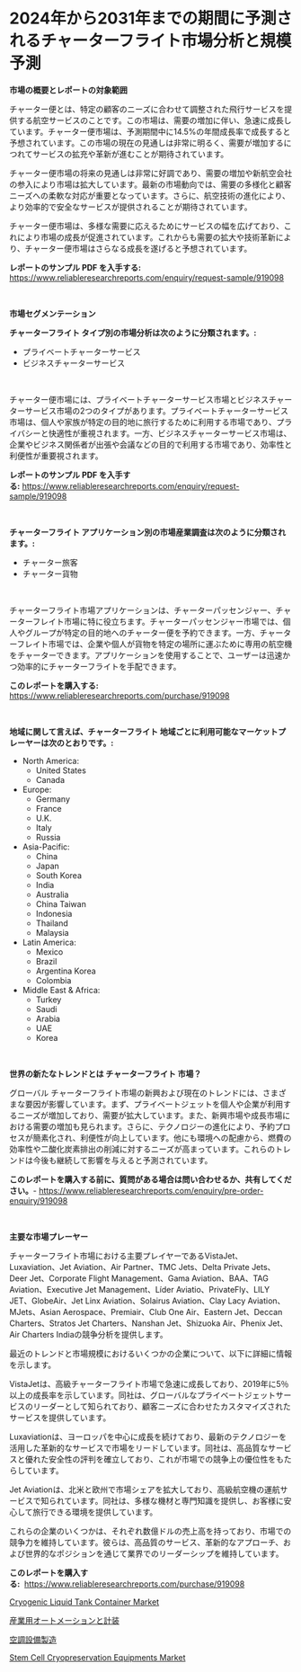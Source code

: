 <p><h1>2024年から2031年までの期間に予測されるチャーターフライト市場分析と規模予測</h1></p><p><strong>市場の概要とレポートの対象範囲</strong></p>
<p><p>チャーター便とは、特定の顧客のニーズに合わせて調整された飛行サービスを提供する航空サービスのことです。この市場は、需要の増加に伴い、急速に成長しています。チャーター便市場は、予測期間中に14.5%の年間成長率で成長すると予想されています。この市場の現在の見通しは非常に明るく、需要が増加するにつれてサービスの拡充や革新が進むことが期待されています。</p><p>チャーター便市場の将来の見通しは非常に好調であり、需要の増加や新航空会社の参入により市場は拡大しています。最新の市場動向では、需要の多様化と顧客ニーズへの柔軟な対応が重要となっています。さらに、航空技術の進化により、より効率的で安全なサービスが提供されることが期待されています。</p><p>チャーター便市場は、多様な需要に応えるためにサービスの幅を広げており、これにより市場の成長が促進されています。これからも需要の拡大や技術革新により、チャーター便市場はさらなる成長を遂げると予想されています。</p></p>
<p><strong>レポートのサンプル PDF を入手する:</strong> <a href="https://www.reliableresearchreports.com/enquiry/request-sample/919098">https://www.reliableresearchreports.com/enquiry/request-sample/919098</a></p>
<p>&nbsp;</p>
<p><strong>市場セグメンテーション</strong></p>
<p><strong>チャーターフライト タイプ別の市場分析は次のように分類されます。:</strong></p>
<p><ul><li>プライベートチャーターサービス</li><li>ビジネスチャーターサービス</li></ul></p>
<p>&nbsp;</p>
<p><p>チャーター便市場には、プライベートチャーターサービス市場とビジネスチャーターサービス市場の2つのタイプがあります。プライベートチャーターサービス市場は、個人や家族が特定の目的地に旅行するために利用する市場であり、プライバシーと快適性が重視されます。一方、ビジネスチャーターサービス市場は、企業やビジネス関係者が出張や会議などの目的で利用する市場であり、効率性と利便性が重要視されます。</p></p>
<p><strong>レポートのサンプル PDF を入手する:</strong>&nbsp;<a href="https://www.reliableresearchreports.com/enquiry/request-sample/919098">https://www.reliableresearchreports.com/enquiry/request-sample/919098</a></p>
<p>&nbsp;</p>
<p><strong> チャーターフライト アプリケーション別の市場産業調査は次のように分類されます。:</strong></p>
<p><ul><li>チャーター旅客</li><li>チャーター貨物</li></ul></p>
<p>&nbsp;</p>
<p><p>チャーターフライト市場アプリケーションは、チャーターパッセンジャー、チャーターフレイト市場に特に役立ちます。チャーターパッセンジャー市場では、個人やグループが特定の目的地へのチャーター便を予約できます。一方、チャーターフレイト市場では、企業や個人が貨物を特定の場所に運ぶために専用の航空機をチャーターできます。アプリケーションを使用することで、ユーザーは迅速かつ効率的にチャーターフライトを手配できます。</p></p>
<p><strong>このレポートを購入する:</strong>&nbsp; <a href="https://www.reliableresearchreports.com/purchase/919098">https://www.reliableresearchreports.com/purchase/919098</a></p>
<p>&nbsp;</p>
<p><strong>地域に関して言えば、チャーターフライト 地域ごとに利用可能なマーケットプレーヤーは次のとおりです。:</strong></p>
<p><ul>
    <li>
        North America:
        <ul>
            <li>United States</li>
            <li>Canada</li>
        </ul>
    </li>
    <li>
        Europe:
        <ul>
            <li>Germany</li>
            <li>France</li>
            <li>U.K.</li>
            <li>Italy</li>
            <li>Russia</li>
        </ul>
    </li>
    <li>
        Asia-Pacific:
        <ul>
            <li>China</li>
            <li>Japan</li>
            <li>South Korea</li>
            <li>India</li>
            <li>Australia</li>
            <li>China Taiwan</li>
            <li>Indonesia</li>
            <li>Thailand</li>
            <li>Malaysia</li>
        </ul>
    </li>
    <li>
        Latin America:
        <ul>
            <li>Mexico</li>
            <li>Brazil</li>
            <li>Argentina Korea</li>
            <li>Colombia</li>
        </ul>
    </li>
    <li>
        Middle East & Africa:
        <ul>
            <li>Turkey</li>
            <li>Saudi</li>
            <li>Arabia</li>
            <li>UAE</li>
            <li>Korea</li>
        </ul>
    </li>
    </ul></p>
<p>&nbsp;</p>
<p><strong>世界の新たなトレンドとは チャーターフライト 市場？</strong></p>
<p><p>グローバル チャーターフライト市場の新興および現在のトレンドには、さまざまな要因が影響しています。まず、プライベートジェットを個人や企業が利用するニーズが増加しており、需要が拡大しています。また、新興市場や成長市場における需要の増加も見られます。さらに、テクノロジーの進化により、予約プロセスが簡素化され、利便性が向上しています。他にも環境への配慮から、燃費の効率性や二酸化炭素排出の削減に対するニーズが高まっています。これらのトレンドは今後も継続して影響を与えると予測されています。</p></p>
<p><strong>このレポートを購入する前に、質問がある場合は問い合わせるか、共有してください。</strong>- <a href="https://www.reliableresearchreports.com/enquiry/pre-order-enquiry/919098">https://www.reliableresearchreports.com/enquiry/pre-order-enquiry/919098</a></p>
<p>&nbsp;</p>
<p><strong>主要な市場プレーヤー</strong></p>
<p><p>チャーターフライト市場における主要プレイヤーであるVistaJet、Luxaviation、Jet Aviation、Air Partner、TMC Jets、Delta Private Jets、Deer Jet、Corporate Flight Management、Gama Aviation、BAA、TAG Aviation、Executive Jet Management、Líder Aviatio、PrivateFly、LILY JET、GlobeAir、Jet Linx Aviation、Solairus Aviation、Clay Lacy Aviation、MJets、Asian Aerospace、Premiair、Club One Air、Eastern Jet、Deccan Charters、Stratos Jet Charters、Nanshan Jet、Shizuoka Air、Phenix Jet、Air Charters Indiaの競争分析を提供します。</p><p>最近のトレンドと市場規模におけるいくつかの企業について、以下に詳細に情報を示します。</p><p>VistaJetは、高級チャーターフライト市場で急速に成長しており、2019年に5％以上の成長率を示しています。同社は、グローバルなプライベートジェットサービスのリーダーとして知られており、顧客ニーズに合わせたカスタマイズされたサービスを提供しています。</p><p>Luxaviationは、ヨーロッパを中心に成長を続けており、最新のテクノロジーを活用した革新的なサービスで市場をリードしています。同社は、高品質なサービスと優れた安全性の評判を確立しており、これが市場での競争上の優位性をもたらしています。</p><p>Jet Aviationは、北米と欧州で市場シェアを拡大しており、高級航空機の運航サービスで知られています。同社は、多様な機材と専門知識を提供し、お客様に安心して旅行できる環境を提供しています。</p><p>これらの企業のいくつかは、それぞれ数億ドルの売上高を持っており、市場での競争力を維持しています。彼らは、高品質のサービス、革新的なアプローチ、および世界的なポジションを通じて業界でのリーダーシップを維持しています。</p></p>
<p><strong>このレポートを購入する:</strong>&nbsp;&nbsp;<a href="https://www.reliableresearchreports.com/purchase/919098">https://www.reliableresearchreports.com/purchase/919098</a></p>
<p><p><a href="https://github.com/biheemgalvinlouises6hokrh3h/Market-Research-Report-List-1/blob/main/cryogenic-liquid-tank-container-market.md">Cryogenic Liquid Tank Container Market</a></p><p><a href="https://github.com/lababdou/Market-Research-Report-List-2/blob/main/6666196182762.md">産業用オートメーションと計装</a></p><p><a href="https://github.com/mohamedbakry57/Market-Research-Report-List-2/blob/main/1154759182761.md">空調設備製造</a></p><p><a href="https://github.com/bentleemidoriestelle7o/Market-Research-Report-List-1/blob/main/stem-cell-cryopreservation-equipments-market.md">Stem Cell Cryopreservation Equipments Market</a></p></p>